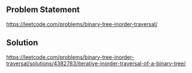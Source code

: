 ## Problem Statement
https://leetcode.com/problems/binary-tree-inorder-traversal/

## Solution
https://leetcode.com/problems/binary-tree-inorder-traversal/solutions/4382783/iterative-inorder-traversal-of-a-binary-tree/